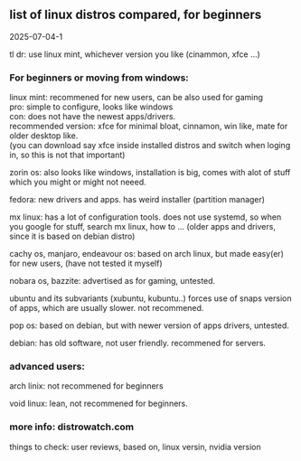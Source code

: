 
## list of linux distros compared, for beginners

2025-07-04-1

tl dr: use linux mint, whichever version you like (cinammon, xfce ...)

### For beginners or moving from windows:

linux mint: recommened for new users, can be also used for gaming  
pro: simple to configure, looks like windows  
con: does not have the newest apps/drivers.  
recommended version: xfce for minimal bloat, cinnamon, win like, mate for older desktop like.  
(you can download say xfce inside installed distros and switch when loging in, so this is not that important)  

zorin os: also looks like windows, installation is big, comes with alot of stuff which you might or might not neeed.

fedora: new drivers and apps. has weird installer (partition manager)

mx linux: has a lot of configuration tools. does not use systemd, so when you google for stuff, search mx linux, how to ... (older apps and drivers, since it is based on debian distro)

cachy os, manjaro, endeavour os: based on arch linux, but made easy(er) for new users, (have not tested it myself)

nobara os, bazzite: advertised as for gaming, untested.

ubuntu and its subvariants (xubuntu, kubuntu..) forces use of snaps version of apps, which are usually slower. not recommened.

pop os: based on debian, but with newer version of apps drivers, untested.

debian: has old software, not user friendly. recommened for servers.

### advanced users: 

arch linix: not recommened for beginners

void linux: lean, not recommened for beginners.

### more info: distrowatch.com

things to check: user reviews, based on, linux versin, nvidia version




